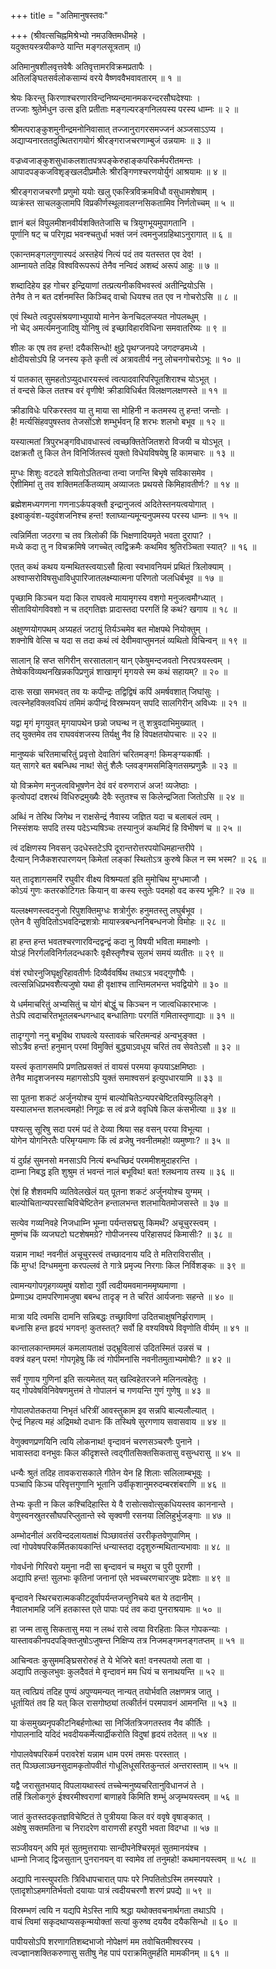+++
title = "अतिमानुषस्तवः"

+++
(श्रीवत्सचिह्नमिश्रेभ्यो नमउक्तिमधीमहे ।  
यदुक्तयस्त्रयीकण्ठे यान्ति मङ्गलसूत्रताम् ॥)

अतिमानुषशीलवृत्तवेषैः अतिवृत्तामरविक्रमप्रतापैः ।  
अतिलङ्घितसर्वलोकसाम्यं वरये वैष्णववैभवावतारम् ॥ १ ॥

श्रेयः किरन्तु किरणाश्चरणारविन्दनिष्यन्दमानमकरन्दरसौघदेश्याः ।  
तज्जाः श्रुतेर्मधुन उत्स इति प्रतीताः मङ्गल्यरङ्गनिलयस्य परस्य धाम्नः ॥ २ ॥

श्रीमत्पराङ्कुशमुनीन्द्रमनोनिवासात् तज्जानुरागरसमज्जनं अञ्जसाऽऽप्य ।  
अद्याप्यनारततदुत्थितरागयोगं श्रीरङ्गराजचरणाम्बुजं उन्नयामः ॥ ३ ॥

वज्रध्वजाङ्कुशसुधाकलशातपत्रपङ्केरुहाङ्कपरिकर्मपरीतमन्तः ।  
आपादपङ्कजविशृङ्खलदीप्रमौलेः श्रीरङ्गिणश्चरणयोर्युगं आश्रयामः ॥ ४ ॥

श्रीरङ्गराजचरणौ प्रणुमो ययोः खलु एकस्त्रिविक्रमविधौ वसुधामशेषाम् ।  
व्यक्रंस्त साचलकुलामपि विप्रकीर्णस्थूलावलग्नसिकतामिव निर्णतोच्चम् ॥ ५ ॥

ज्ञानं बलं विपुलमीशनवीर्यशक्तितेजांसि च त्रियुगभूयमुपागतानि ।  
पूर्णानि षट् च परिगृह्य भवन्श्चतुर्धा भक्तं जनं त्वमनुजग्रहिथाऽनुरागात् ॥ ६ ॥

एकान्तमङ्गलगुणास्पदं अस्तहेयं नित्यं पदं तव यतस्तत एव देव! ।  
आम्नायते तदिह विश्वविरूपरूपं तेनैव नन्विदं अशब्दं अरूपं आहुः ॥ ७ ॥

शब्दादिहेय इह गोचर इन्द्रियाणां तत्प्रत्यनीकविभवस्त्वं अतीन्द्रियोऽसि ।  
तेनैव ते न बत दर्शनमस्ति किञ्चिद् वाचो धियश्च तत एव न गोचरोऽसि ॥ ८ ॥

एवं स्थिते त्वदुपसंश्रयणाभ्युपायो मानेन केनचिदलप्स्यत नोपलब्धुम् ।  
नो चेद् अमर्त्यमनुजादिषु योनिषु त्वं इच्छाविहारविधिना समवातरिष्यः ॥ ९ ॥

शीलः क एष तव हन्त! दयैकसिन्धो! क्षुद्रे पृथग्जनपदे जगदण्डमध्ये ।  
क्षोदीयसोऽपि हि जनस्य कृते कृती त्वं अत्रावतीर्य ननु लोचनगोचरोऽभूः ॥ १० ॥

यं पातकात् सुमहतोऽप्युदधारयस्त्वं त्वत्पादवारिपरिपूतशिराश्च योऽभूत् ।  
तं वन्दसे किल ततश्च वरं वृणीषे! क्रीडाविधिर्बत विलक्षणलक्षणस्ते ॥ ११ ॥

क्रीडाविधेः परिकरस्तव या तु माया सा मोहिनी न कतमस्य तु हन्त! जन्तोः ।  
है! मर्त्यसिंहवपुषस्तव तेजसोंऽशे शम्भुर्भवन् हि शरभः शलभो बभूव ॥ १२ ॥

यस्यात्मतां त्रिपुरभङ्गविधावधास्त्वं त्वच्छक्तितेजितशरो विजयी च योऽभूत् ।  
दक्षक्रतौ तु किल तेन विनिर्जितस्त्वं युक्तो विधेयविषयेषु हि कामचारः ॥ १३ ॥

मुग्धः शिशुः वटदले शयितोऽतितन्वा तन्वा जगन्ति बिभृषे सविकासमेव ।  
ऐशीमिमां तु तव शक्तिमतर्कितव्याम् अव्याजतः प्रथयसे किमिहावतीर्णः? ॥ १४ ॥

ब्रह्मेशमध्यगणना गणनाऽर्कपङ्क्तौ इन्द्रानुजत्वं अदितेस्तनयत्वयोगात् ।  
इक्ष्वाकुवंश-यदुवंशजनिश्च हन्त! श्लाघ्यान्यमून्यनुपमस्य परस्य धाम्नः ॥ १५ ॥

त्वन्निर्मिता जठरगा च तव त्रिलोकी किं भिक्षणादियमृते भवता दुरापा? ।  
मध्ये कदा तु न विचक्रमिषे जगच्चेत् त्वद्विक्रमैः कथमिव श्रुतिरञ्चिता स्यात्? ॥ १६ ॥

एतत् कथं कथय यन्मथितस्त्वयाऽसौ हित्वा स्वभावनियमं प्रथितं त्रिलोक्याम् ।  
अश्वाप्सरोविषसुधाविधुपारिजातलक्ष्म्यात्मना परिणतो जलधिर्बभूव ॥ १७ ॥

पृच्छामि किञ्चन यदा किल राघवत्वे मायामृगस्य वशगो मनुजत्वमौग्ध्यात् ।  
सीतावियोगविवशो न च तद्गतिज्ञः प्रादास्तदा परगतिं हि कथं? खगाय ॥ १८ ॥

अक्षुण्णयोगपथम् अग्र्यहतं जटायुं तिर्यञ्चमेव बत मोक्षपथे नियोक्तुम् ।  
शक्नोषि वेत्सि च यदा स तदा कथं त्वं देवीमवाप्तुमनलं व्यथितो विचिन्वन् ॥ १९ ॥

सालान् हि सप्त सगिरीन् सरसातलान् यान् एकेषुमन्दजवतो निरपत्रयस्त्वम् ।  
तेष्वेकविव्यथनखिन्नकपिप्रणुन्नं शाखामृगं मृगयसे स्म कथं सहायम्? ॥ २० ॥

दासः सखा समभवत् तव यः कपीन्द्रः तद्विद्विषं कपिं अमर्षवशात् जिघांसुः ।  
त्वत्स्नेहविक्लवधियं तमिमं कपीन्द्रं विस्रम्भयन् सपदि सालगिरीन् अविध्यः ॥ २१ ॥

यद्वा मृगं मृगयुवत् मृगयापथेन छन्नो जघन्थ न तु शत्रुवदाभिमुख्यात् ।  
तद् युक्तमेव तव राघववंशजस्य तिर्यक्षु नैव हि विपक्षतयोपचारः ॥ २२ ॥

मानुष्यकं चरितमाचरितुं प्रवृत्तो देवातिगं चरितमङ्ग! किमङ्ग्यकार्षीः ।  
यत् सागरे बत बबन्धिथ नाथ! सेतुं शैलैः प्लवङ्गमसमिङ्गितसम्प्रणुन्नैः ॥ २३ ॥

यो विक्रमेण मनुजत्वविभूषणेन देवं वरं वरुणराजं अज! व्यजेष्ठाः ।  
कृत्वोपदां दशरथं विधिरुद्रमुख्यैः देवैः स्तुतश्च स किलेन्द्रजिता जितोऽसि ॥ २४ ॥

अब्धिं न तेरिथ जिगेथ न राक्षसेन्द्रं नैवास्य जज्ञित यदा च बलाबलं त्वम् ।  
निस्संशयः सपदि तस्य पदेऽभ्यषिञ्चः तस्यानुजं कथमिदं हि विभीषणं च ॥ २५ ॥

त्वं दक्षिणस्य निवसन् उदधेस्तटेऽपि दूरान्तरोत्तरपयोधिमहान्तरीपे ।  
दैत्यान् निजैकशरपारणयन् किमेतां लङ्कां स्थितोऽत्र कुरुषे किल न स्म भस्म? ॥ २६ ॥

यत् तादृशागसमरिं रघुवीर वीक्ष्य विश्रम्यतां इति मुमोचिथ मुग्धमाजौ ।  
कोऽयं गुणः कतरकोटिगतः कियान् वा कस्य स्तुतेः पदमहो वद कस्य भूमिः? ॥ २७ ॥

यल्लक्ष्मणस्त्वदनुजो रिपुशक्तिमुग्धः शत्रोर्गुरुः हनुमतस्तु लघुर्बभूव ।  
एतेन वै सुविदितोऽभवदिन्द्रशत्रोः मायास्त्रबन्धननिबन्धनजो विमोहः ॥ २८ ॥

हा हन्त हन्त भवतश्चरणारविन्दद्वन्द्वं कदा नु विषयी भविता ममाक्ष्णोः ।  
योऽहं निरर्गलविनिर्गलदन्धकारैः वृक्षैस्तृणैश्च सुलभं समयं व्यतीतः ॥ २९ ॥

वंशं रघोरनुजिघृक्षुरिहावतीर्णः दिव्यैर्ववर्षिथ तथाऽत्र भवद्गुणौघैः ।  
त्वत्सन्निधिप्रभवशैत्यजुषो यथा ही वृक्षाश्च तान्तिमलभन्त भवद्वियोगे ॥ ३० ॥

ये धर्ममाचरितुं अभ्यसितुं च योगं बोद्धुं च किञ्चन न जात्वधिकारभाजः ।  
तेऽपि त्वदाचरितभूतलबन्धगन्धाद् बन्धातिगाः परगतिं गमितास्तृणाद्याः ॥ ३१ ॥

तादृग्गुणो ननु बभूविथ राघवत्वे यस्तावकं चरितमन्वहं अन्वभुङ्क्त ।  
सोऽत्रैव हन्त! हनुमान् परमां विमुक्तिं बुद्ध्याऽवधूय चरितं तव सेवतेऽसौ ॥ ३२ ॥

यस्त्वं कृतागसमपि प्रणतिप्रसक्तं तं वायसं परमया कृपयाऽक्षमिष्ठाः ।  
तेनैव मादृशजनस्य महागसोऽपि युक्तं समाश्वसनं इत्युपधारयामि ॥ ३३ ॥

सा पूतना शकटं अर्जुनयोश्च युग्मं बाल्योचितेऽन्यपरचेष्टितविस्फुलिङ्गे ।  
यस्यालभन्त शलभत्वमहो! निगूढः स त्वं व्रजे ववृधिषे किल कंसभीत्या ॥ ३४ ॥

पश्यत्सु सूरिषु सदा परमं पदं ते देव्या श्रिया सह वसन् परया विभूत्या ।  
योगेन योगनिरतैः परिमृग्यमाणः किं त्वं व्रजेषु नवनीतमहो! व्यमुष्णाः? ॥ ३५ ॥

यं दुर्ग्रहं सुमनसो मनसाऽपि नित्यं बन्धच्छिदं परममीशमुदाहरन्ति ।  
दाम्ना निबद्ध इति शुश्रुम तं भवन्तं नालं बभूविथ! बत! श्लथनाय तस्य ॥ ३६ ॥

ऐशं हि शैशवमपि व्यतिवेलखेलं यत् पूतना शकटं अर्जुनयोश्च युग्मम् ।  
बाल्योचितान्यपरसाचिविचेष्टितेन हन्तालभन्त शलभायितमोजसस्ते ॥ ३७ ॥

सत्येव गव्यनिवहे निजधाम्नि भूम्ना पर्यन्तसद्मसु किमर्थं? अचूचुरस्त्वम् ।  
मुष्णंच किं व्यजघटो घटशेषमग्रे? गोपीजनस्य परिहासपदं किमासीः? ॥ ३८ ॥

यन्नाम नाथ! नवनीतं अचूचुरस्त्वं तच्छादनाय यदि ते मतिराविरासीत् ।  
किं मुग्ध! दिग्धममुना करपल्लवं ते गात्रे प्रमृज्य निरगाः किल निर्विशङ्कः ॥ ३९ ॥

त्वामन्यगोपगृहगव्यमुषं यशोदा गुर्वी त्वदीयमवमानममृष्यमाणा ।  
प्रेम्णाऽथ दामपरिणामजुषा बबन्ध तादृङ् न ते चरितं आर्यजनाः सहन्ते ॥ ४० ॥

मात्रा यदि त्वमसि दामनि सन्निबद्धः तच्छ्राविणां उदितचाक्षुषनिर्झराणाम् ।  
बध्नासि हन्त हृदयं भगवन्! कुतस्तत्? सर्वो हि वश्यविषये विवृणोति वीर्यम् ॥ ४१ ॥

कान्तालकान्तममलं कमलायताक्षं उद्भ्रूविलासं उदितस्मितं उन्नसं च ।  
वक्त्रं वहन् परम! गोपगृहेषु किं त्वं गोपीमनांसि नवनीतमुताभ्यमोषीः? ॥ ४२ ॥

सर्वं गुणाय गुणिनां इति सत्यमेतत् यत् खल्विहेतरजने मलिनत्वहेतुः ।  
यद् गोपवेषविनिवेषणमुत्तमं ते गोपालनं च गणयन्ति गुणं गुणेषु ॥ ४३ ॥

गोपालपोतकतया निभृतं धरित्रीं आवस्तुकाम इव सन्नपि बाल्यलौल्यात् ।  
ऐन्द्रं निहत्य महं अद्रिमथो दधानः किं तस्थिषे सुरगणाय सवासवाय ॥ ४४ ॥

वेणुक्वणप्रणयिनि त्वयि लोकनाथ! वृन्दावनं चरणसञ्चरणैः पुनाने ।  
भावास्तदा वनभुवः किल कीदृशस्ते त्वद्गीतसिक्तसिकतासु वसुन्धरासु ॥ ४५ ॥

धन्यैः श्रुतं तदिह तावकरासकाले गीतेन येन हि शिलाः सलिलाम्बभूवुः ।  
पञ्चापि किञ्च परिवृत्तगुणानि भूतानि उर्वीकृशानुमरुदम्बरशंबराणि ॥ ४६ ॥

तेभ्यः कृती न किल कश्चिदिहास्ति ये वै रासोत्सवोत्सुकधियस्तव काननान्ते ।  
वेणुस्वनस्रुतरसौघपरिप्लुतान्ते स्वे सृक्वणी रसनया लिलिहुर्भुजङ्गाः ॥ ४७ ॥

अम्भोदनीलं अरविन्ददलायताक्षं पिञ्छावतंसं उररीकृतवेणुपाणिम् ।  
त्वां गोपवेषपरिकर्मितकायकान्तिं धन्यास्तदा ददृशुरुन्मथितान्यभावाः ॥ ४८ ॥

गोवर्धनो गिरिवरो यमुना नदी सा बृन्दावनं च मथुरा च पुरी पुराणी ।  
अद्यापि हन्त! सुलभाः कृतिनां जनानां एते भवच्चरणचारजुषः प्रदेशाः ॥ ४९ ॥

बृन्दावने स्थिरचरात्मककीटदूर्वापर्यन्तजन्तुनिचये बत ये तदानीम् ।  
नैवालभामहि जनिं हतकास्त एते पापाः पदं तव कदा पुनराश्रयामः ॥ ५० ॥

हा जन्म तासु सिकतासु मया न लब्धं रासे त्वया विरहिताः किल गोपकन्याः ।  
यास्तावकीनपदपङ्क्तिजुषोऽजुषन्त निक्षिप्य तत्र निजमङ्गमनङ्गतप्तम् ॥ ५१ ॥

आचिन्वतः कुसुममङ्घ्रिसरोरुहं ते ये भेजिरे बत! वनस्पतयो लता वा ।  
अद्यापि तत्कुलभुवः कुलदैवतं मे वृन्दावनं मम धियं च सनाथयन्ति ॥ ५२ ॥

यत् त्वत्प्रियं तदिह पुण्यं अपुण्यमन्यत् नान्यत् तयोर्भवति लक्षणमत्र जातु ।  
धूर्तायितं तव हि यत् किल रासगोष्ठ्यां तत्कीर्तनं परमपावनं आमनन्ति ॥ ५३ ॥

या कंसमुख्यनृपकीटनिबर्हणोत्था सा निर्जितत्रिजगतस्तव नैव कीर्तिः ।  
गोपालनादि यदिदं भवदीयकर्मेत्यार्द्रीकरोति विदुषां हृदयं तदेतत् ॥ ५४ ॥

गोपालवेषपरिकर्म परावरेशं यन्नाम धाम परमं तमसः परस्तात् ।  
तत् पिञ्छलाञ्छनसुदामकृतोपवीतं गोधूलिधूसरितकुन्तलं अन्तरास्ताम् ॥ ५५ ॥

यद्वै जरासुतभयाद् विपलायथास्त्वं तच्चेन्मनुष्यचरितानुविधानजं ते ।  
तर्हि त्रिलोकगुरुं ईश्वरमीश्वराणां बाणाहवे किमिति शम्भुं अजृम्भयस्त्वम् ॥ ५६ ॥

जातं कुतस्तदकृतज्ञविचेष्टितं ते पुत्रीयया किल वरं ववृषे वृषाङ्कात् ।  
अक्षेषु सक्तमतिना च निरादरेण वाराणसी हरपुरी भवता विदग्धा ॥ ५७ ॥

सञ्जीवयन् अपि मृतं सुतमुत्तरायाः सान्दीपनेश्चिरमृतं सुतमानयंश्च ।  
धाम्नो निजाद् द्विजसुतान् पुनरानयन् वा स्वामेव तां तनुमहो! कथमानयस्त्वम् ॥ ५८ ॥

अद्यापि नास्त्युपरतिः त्रिविधापचारात् पापः परे निपतितोऽस्मि तमस्यपारे ।  
एतादृशोऽहमगतिर्भवतो दयायाः पात्रं त्वदीयचरणौ शरणं प्रपद्ये ॥ ५९ ॥

विस्रम्भणं त्वयि न यद्यपि मेऽस्ति नापि श्रद्धा यथोक्तवचनार्थगता तथाऽपि ।  
वाचं त्विमां सकृदथाप्यसकृन्मयोक्तां सत्यां कुरुष्व दययैव दयैकसिन्धो ॥ ६० ॥

पापीयसोऽपि शरणागतिशब्दभाजो नोपेक्षणं मम तवोचितमीश्वरस्य ।  
त्वज्ज्ञानशक्तिकरुणासु सतीषु नेह पापं पराक्रमितुमर्हति मामकीनम् ॥ ६१ ॥